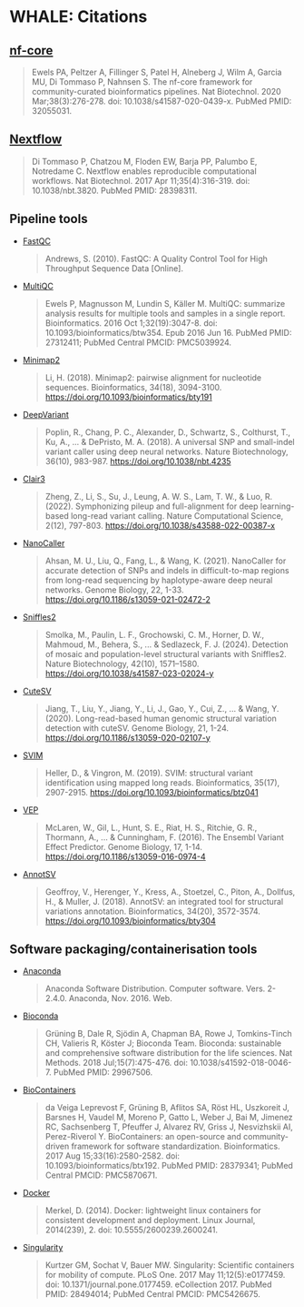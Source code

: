 # WHALE: Citations

## [nf-core](https://pubmed.ncbi.nlm.nih.gov/32055031/)

> Ewels PA, Peltzer A, Fillinger S, Patel H, Alneberg J, Wilm A, Garcia MU, Di Tommaso P, Nahnsen S. The nf-core framework for community-curated bioinformatics pipelines. Nat Biotechnol. 2020 Mar;38(3):276-278. doi: 10.1038/s41587-020-0439-x. PubMed PMID: 32055031.

## [Nextflow](https://pubmed.ncbi.nlm.nih.gov/28398311/)

> Di Tommaso P, Chatzou M, Floden EW, Barja PP, Palumbo E, Notredame C. Nextflow enables reproducible computational workflows. Nat Biotechnol. 2017 Apr 11;35(4):316-319. doi: 10.1038/nbt.3820. PubMed PMID: 28398311.

## Pipeline tools

- [FastQC](https://www.bioinformatics.babraham.ac.uk/projects/fastqc/)

  > Andrews, S. (2010). FastQC: A Quality Control Tool for High Throughput Sequence Data [Online].

- [MultiQC](https://pubmed.ncbi.nlm.nih.gov/27312411/)

  > Ewels P, Magnusson M, Lundin S, Käller M. MultiQC: summarize analysis results for multiple tools and samples in a single report. Bioinformatics. 2016 Oct 1;32(19):3047-8. doi: 10.1093/bioinformatics/btw354. Epub 2016 Jun 16. PubMed PMID: 27312411; PubMed Central PMCID: PMC5039924.

- [Minimap2](https://github.com/lh3/minimap2)

  > Li, H. (2018). Minimap2: pairwise alignment for nucleotide sequences. Bioinformatics, 34(18), 3094-3100. https://doi.org/10.1093/bioinformatics/bty191

- [DeepVariant](https://github.com/google/deepvariant)

  > Poplin, R., Chang, P. C., Alexander, D., Schwartz, S., Colthurst, T., Ku, A., ... & DePristo, M. A. (2018). A universal SNP and small-indel variant caller using deep neural networks. Nature Biotechnology, 36(10), 983-987. https://doi.org/10.1038/nbt.4235

- [Clair3](https://github.com/HKU-BAL/Clair3)

  > Zheng, Z., Li, S., Su, J., Leung, A. W. S., Lam, T. W., & Luo, R. (2022). Symphonizing pileup and full-alignment for deep learning-based long-read variant calling. Nature Computational Science, 2(12), 797-803. https://doi.org/10.1038/s43588-022-00387-x

- [NanoCaller](https://github.com/WGLab/NanoCaller)

  > Ahsan, M. U., Liu, Q., Fang, L., & Wang, K. (2021). NanoCaller for accurate detection of SNPs and indels in difficult-to-map regions from long-read sequencing by haplotype-aware deep neural networks. Genome Biology, 22, 1-33. https://doi.org/10.1186/s13059-021-02472-2

- [Sniffles2](https://github.com/fritzsedlazeck/Sniffles)

  > Smolka, M., Paulin, L. F., Grochowski, C. M., Horner, D. W., Mahmoud, M., Behera, S., ... & Sedlazeck, F. J. (2024). Detection of mosaic and population-level structural variants with Sniffles2. Nature Biotechnology, 42(10), 1571–1580. https://doi.org/10.1038/s41587-023-02024-y

- [CuteSV](https://github.com/tjiangHIT/cuteSV)

  > Jiang, T., Liu, Y., Jiang, Y., Li, J., Gao, Y., Cui, Z., ... & Wang, Y. (2020). Long-read-based human genomic structural variation detection with cuteSV. Genome Biology, 21, 1-24. https://doi.org/10.1186/s13059-020-02107-y

- [SVIM](https://github.com/eldariont/svim)

  > Heller, D., & Vingron, M. (2019). SVIM: structural variant identification using mapped long reads. Bioinformatics, 35(17), 2907-2915. https://doi.org/10.1093/bioinformatics/btz041

- [VEP](https://github.com/Ensembl/ensembl-vep)

  > McLaren, W., Gil, L., Hunt, S. E., Riat, H. S., Ritchie, G. R., Thormann, A., ... & Cunningham, F. (2016). The Ensembl Variant Effect Predictor. Genome Biology, 17, 1-14. https://doi.org/10.1186/s13059-016-0974-4

- [AnnotSV](https://github.com/lgmgeo/AnnotSV)

  > Geoffroy, V., Herenger, Y., Kress, A., Stoetzel, C., Piton, A., Dollfus, H., & Muller, J. (2018). AnnotSV: an integrated tool for structural variations annotation. Bioinformatics, 34(20), 3572-3574. https://doi.org/10.1093/bioinformatics/bty304

## Software packaging/containerisation tools

- [Anaconda](https://anaconda.com)

  > Anaconda Software Distribution. Computer software. Vers. 2-2.4.0. Anaconda, Nov. 2016. Web.

- [Bioconda](https://pubmed.ncbi.nlm.nih.gov/29967506/)

  > Grüning B, Dale R, Sjödin A, Chapman BA, Rowe J, Tomkins-Tinch CH, Valieris R, Köster J; Bioconda Team. Bioconda: sustainable and comprehensive software distribution for the life sciences. Nat Methods. 2018 Jul;15(7):475-476. doi: 10.1038/s41592-018-0046-7. PubMed PMID: 29967506.

- [BioContainers](https://pubmed.ncbi.nlm.nih.gov/28379341/)

  > da Veiga Leprevost F, Grüning B, Aflitos SA, Röst HL, Uszkoreit J, Barsnes H, Vaudel M, Moreno P, Gatto L, Weber J, Bai M, Jimenez RC, Sachsenberg T, Pfeuffer J, Alvarez RV, Griss J, Nesvizhskii AI, Perez-Riverol Y. BioContainers: an open-source and community-driven framework for software standardization. Bioinformatics. 2017 Aug 15;33(16):2580-2582. doi: 10.1093/bioinformatics/btx192. PubMed PMID: 28379341; PubMed Central PMCID: PMC5870671.

- [Docker](https://dl.acm.org/doi/10.5555/2600239.2600241)

  > Merkel, D. (2014). Docker: lightweight linux containers for consistent development and deployment. Linux Journal, 2014(239), 2. doi: 10.5555/2600239.2600241.

- [Singularity](https://pubmed.ncbi.nlm.nih.gov/28494014/)

  > Kurtzer GM, Sochat V, Bauer MW. Singularity: Scientific containers for mobility of compute. PLoS One. 2017 May 11;12(5):e0177459. doi: 10.1371/journal.pone.0177459. eCollection 2017. PubMed PMID: 28494014; PubMed Central PMCID: PMC5426675.

